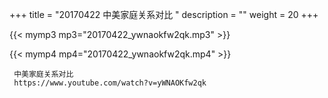+++
title = "20170422  中美家庭关系对比 "
description = ""
weight = 20
+++

{{< mymp3 mp3="20170422_ywnaokfw2qk.mp3" >}}

{{< mymp4 mp4="20170422_ywnaokfw2qk.mp4" >}}

     
     中美家庭关系对比 
     https://www.youtube.com/watch?v=yWNAOKfw2qk 
